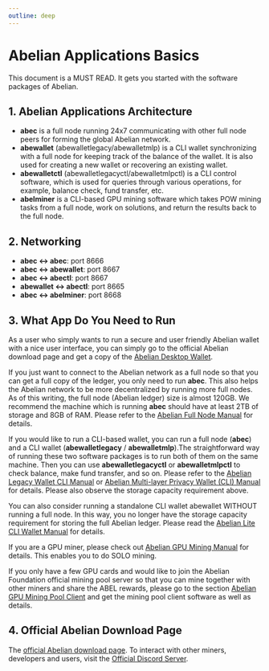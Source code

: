 ```yaml
---
outline: deep
---
```


# Abelian Applications Basics

This document is a MUST READ. It gets you started with the software packages of Abelian.

## 1. Abelian Applications Architecture

- **abec** is a full node running 24x7 communicating with other full node peers for forming the global Abelian network.
- **abewallet** (abewalletlegacy/abewalletmlp) is a CLI wallet synchronizing with a full node for keeping track of the balance of the wallet. It is also used for creating a new wallet or recovering an existing wallet.
- **abewalletctl** (abewalletlegacyctl/abewalletmlpctl) is a CLI control software, which is used for queries through various operations, for example, balance check, fund transfer, etc.
- **abelminer** is a CLI-based GPU mining software which takes POW mining tasks from a full node, work on solutions, and return the results back to the full node.

## 2. Networking

- **abec <-> abec**: port 8666
- **abec <-> abewallet**: port 8667
- **abec <-> abectl**: port 8667
- **abewallet <-> abectl**: port 8665
- **abec <-> abelminer**: port 8668

## 3. What App Do You Need to Run

As a user who simply wants to run a secure and user friendly Abelian wallet with a nice user interface, you can simply go to the official Abelian download page and get a copy of the [Abelian Desktop Wallet](https://pqabelian.io/download#desktop).

If you just want to connect to the Abelian network as a full node so that you can get a full copy of the ledger, you only need to run **abec**. This also helps the Abelian network to be more decentralized by running more full nodes. As of this writing, the full node (Abelian ledger) size is almost 120GB. We recommend the machine which is running **abec** should have at least 2TB of storage and 8GB of RAM. Please refer to the [Abelian Full Node Manual](/guide/full-node-cli.md) for details.

If you would like to run a CLI-based wallet, you can run a full node (**abec**) and a CLI wallet (**abewalletlegacy** / **abewalletmlp**).The straightforward way of running these two software packages is to run both of them on the same machine. Then you can use **abewalletlegacyctl** or **abewalletmlpctl** to check balance, make fund transfer, and so on. Please refer to the [Abelian Legacy Wallet CLI Manual](/guide/wallet/legacy-wallet-cli) or [Abelian Multi-layer Privacy Wallet (CLI) Manual](/guide/wallet/legacy-wallet-cli) for details. Please also observe the storage capacity requirement above.

You can also consider running a standalone CLI wallet abewallet WITHOUT running a full node. In this way, you no longer have the storage capacity requirement for storing the full Abelian ledger. Please read the [Abelian Lite CLI Wallet Manual](/guide/wallet/wallet-cli-lite) for details.

If you are a GPU miner, please check out [Abelian GPU Mining Manual](/guide/mining/gpu-pool) for details. This enables you to do SOLO mining.

If you only have a few GPU cards and would like to join the Abelian Foundation official mining pool server so that you can mine together with other miners and share the ABEL rewards, please go to the section [Abelian GPU Mining Pool Client](https://pqabelian.io/download#desktop) and get the mining pool client software as well as details.

## 4. Official Abelian Download Page

The [official Abelian download page](https://pqabelian.io/download). To interact with other miners, developers and users, visit the [Official Discord Server](https://discord.com/invite/5rrDxP29hx).